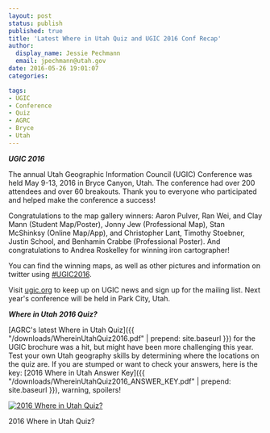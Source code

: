 ```yaml
---
layout: post
status: publish
published: true
title: 'Latest Where in Utah Quiz and UGIC 2016 Conf Recap'
author:
  display_name: Jessie Pechmann
  email: jpechmann@utah.gov
date: 2016-05-26 19:01:07
categories:

tags:
- UGIC
- Conference
- Quiz
- AGRC
- Bryce
- Utah
---
```

_**UGIC 2016**_

The annual Utah Geographic Information Council (UGIC) Conference was held May 9-13, 2016 in Bryce Canyon, Utah. The conference had over 200 attendees and over 60 breakouts. Thank you to everyone who participated and helped make the conference a success!  

Congratulations to the map gallery winners: Aaron Pulver, Ran Wei, and Clay Mann (Student Map/Poster), Jonny Jew (Professional Map), Stan McShinksy (Online Map/App), and Christopher Lant, Timothy Stoebner, Justin School, and Benhamin Crabbe (Professional Poster). And congratulations to Andrea Roskelley for winning iron cartographer! 

You can find the winning maps, as well as other pictures and information on twitter using [#UGIC2016](https://twitter.com/hashtag/UGIC2016?src=hash).

Visit [ugic.org](http://ugic.org) to keep up on UGIC news and sign up for the mailing list. Next year's conference will be held in Park City, Utah.   

_**Where in Utah 2016 Quiz?**_
 
[AGRC's latest Where in Utah Quiz]({{ "/downloads/WhereinUtahQuiz2016.pdf" | prepend: site.baseurl }}) for the UGIC brochure was a hit, but might have been more challenging this year. Test your own Utah geography skills by determining where the locations on the quiz are. If you are stumped or want to check your answers, here is the key: [2016 Where in Utah Answer Key]({{ "/downloads/WhereinUtahQuiz2016_ANSWER_KEY.pdf" | prepend: site.baseurl }}), warning, spoilers!

<div class="caption caption-left pull-left"><a href ="{{ "/downloads/WhereinUtahQuiz2016.pdf " | prepend: site.baseurl }}"><img src="{{ "/images/WhereinUtahQuiz2016.jpg" | prepend: site.baseurl }}" alt="2016 Where in Utah Quiz?" /></a><p class="caption-text">2016 Where in Utah Quiz?</p></div>
